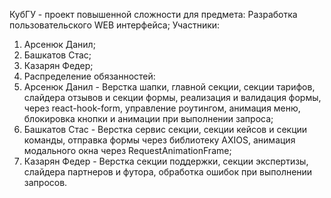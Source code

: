 КубГУ - проект повышенной сложности для предмета: Разработка пользовательского WEB интерфейса;
Участники:
  1. Арсенюк Данил;
  2. Башкатов Стас;
  3. Казарян Федер;
  4. Распределение обязанностей:
  5. Арсенюк Данил - Верстка шапки, главной секции, секции тарифов, слайдера отзывов и секции формы, реализация и валидация формы, через react-hook-form, управление роутингом, анимация меню, блокировка кнопки и анимации при выполнении запроса;
  6. Башкатов Стас - Верстка сервис секции, секции кейсов и секции команды, отправка формы через библиотеку AXIOS, анимация модального окна через RequestAnimationFrame;
  7. Казарян Федер - Верстка секции поддержки, секции экспертизы, слайдера партнеров и футора, обработка ошибок при выполнении запросов.
